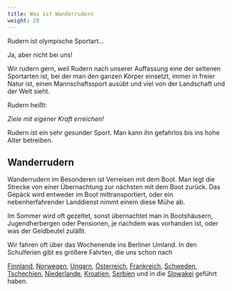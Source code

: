 ```yaml
---
title: Was ist Wanderrudern
weight: 20
---
```


Rudern ist olympische Sportart...

Ja, aber nicht bei uns!

Wir rudern gern, weil Rudern nach unserer Auffassung eine der seltenen Sportarten ist, bei der man den ganzen Körper einsetzt, immer in freier Natur ist, einen Mannschaftssport ausübt und viel von der Landschaft und der Welt sieht.

Rudern heißt:

_Ziele mit eigener Kraft erreichen!_

Rudern ist ein sehr gesunder Sport. Man kann ihn gefahrlos bis ins hohe Alter betreiben.

## Wanderrudern

Wanderrudern im Besonderen ist Verreisen mit dem Boot. Man legt die Strecke von einer Übernachtung zur nächsten mit dem Boot zurück. Das Gepäck wird entweder im Boot mittransportiert, oder ein nebenherfahrender Landdienst nimmt einem diese Mühe ab.

Im Sommer wird oft gezeltet, sonst übernachtet man in Bootshäusern, Jugendherbergen oder Pensionen, je nachdem was vorhanden ist, oder was der Geldbeutel zuläßt.

Wir fahren oft über das Wochenende ins Berliner Umland. In den Schulferien gibt es größere Fahrten, die uns schon nach

 [Finnland](/länder/finnland), [Norwegen](/länder/norwegen), [Ungarn](/länder/ungarn), [Österreich](/länder/österreich), [Frankreich](/länder/frankreich), [Schweden](/länder/schweden), [Tschechien](/länder/tschechien), [Niederlande](/länder/niederlande), [Kroatien](/länder/kroatien), [Serbien](/länder/serbien) und in die [Slowakei](/länder/slowakei) geführt haben.
